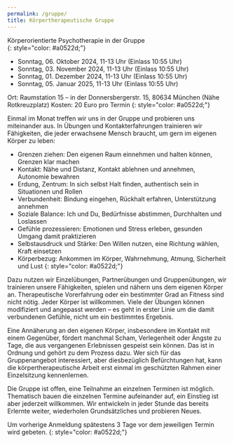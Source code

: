 ```yaml
---
permalink: /gruppe/
title: Körpertherapeutische Gruppe
---
```

Körperorientierte Psychotherapie in der Gruppe\
{: style="color: #a0522d;"}
<br>

* Sonntag, 06. Oktober 2024, 11-13 Uhr (Einlass 10:55 Uhr)
* Sonntag, 03. November 2024, 11-13 Uhr (Einlass 10:55 Uhr)
* Sonntag, 01. Dezember 2024, 11-13 Uhr (Einlass 10:55 Uhr)
* Sonntag, 05. Januar 2025, 11-13 Uhr (Einlass 10:55 Uhr)

Ort: Raumstation 15 – in der Donnersbergerstr. 15, 80634 München (Nähe Rotkreuzplatz)
Kosten: 20 Euro pro Termin
{: style="color: #a0522d;"}

Einmal im Monat treffen wir uns in der Gruppe und probieren uns miteinander aus. In Übungen und Kontakterfahrungen trainieren wir Fähigkeiten, die jeder erwachsene Mensch braucht, um gern im eigenen Körper zu leben:

* Grenzen ziehen: Den eigenen Raum einnehmen und halten können, Grenzen klar machen
* Kontakt: Nähe und Distanz, Kontakt ablehnen und annehmen, Autonomie bewahren
* Erdung, Zentrum: In sich selbst Halt finden, authentisch sein in Situationen und Rollen
* Verbundenheit: Bindung eingehen, Rückhalt erfahren, Unterstützung annehmen
* Soziale Balance: Ich und Du, Bedürfnisse abstimmen, Durchhalten und Loslassen
* Gefühle prozessieren: Emotionen und Stress erleben, gesunden Umgang damit praktizieren
* Selbstausdruck und Stärke: Den Willen nutzen, eine Richtung wählen, Kraft einsetzen
* Körperbezug: Ankommen im Körper, Wahrnehmung, Atmung, Sicherheit und Lust
  {: style="color: #a0522d;"}

Dazu nutzen wir Einzelübungen, Partnerübungen und Gruppenübungen, wir trainieren unsere Fähigkeiten, spielen und nähern uns dem eigenen Körper an. Therapeutische Vorerfahrung oder ein bestimmter Grad an Fitness sind nicht nötig. Jeder Körper ist willkommen. Viele der Übungen können modifiziert und angepasst werden – es geht in erster Linie um die damit verbundenen Gefühle, nicht um ein bestimmtes Ergebnis.
<br>

Eine Annäherung an den eigenen Körper, insbesondere im Kontakt mit einem Gegenüber, fördert manchmal Scham, Verlegenheit oder Ängste zu Tage, die aus vergangenen Erlebnissen gespeist sein können. Das ist in Ordnung und gehört zu dem Prozess dazu. Wer sich für das Gruppenangebot interessiert, aber diesbezüglich Befürchtungen hat, kann die körpertherapeutische Arbeit erst einmal im geschützten Rahmen einer Einzelsitzung kennenlernen.
<br>

Die Gruppe ist offen, eine Teilnahme an einzelnen Terminen ist möglich. Thematisch bauen die einzelnen Termine aufeinander auf, ein Einstieg ist aber jederzeit willkommen. Wir entwickeln in jeder Stunde das bereits Erlernte weiter, wiederholen Grundsätzliches und probieren Neues.

Um vorherige Anmeldung spätestens 3 Tage vor dem jeweiligen Termin wird gebeten.
{: style="color: #a0522d;"}